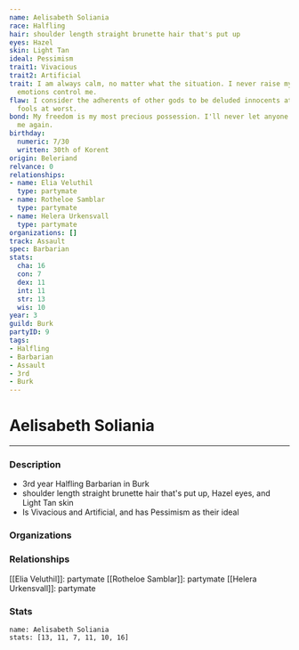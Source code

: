 ```yaml
---
name: Aelisabeth Soliania
race: Halfling
hair: shoulder length straight brunette hair that's put up
eyes: Hazel
skin: Light Tan
ideal: Pessimism
trait1: Vivacious
trait2: Artificial
trait: I am always calm, no matter what the situation. I never raise my voice or let
  emotions control me.
flaw: I consider the adherents of other gods to be deluded innocents at best, or ignorant
  fools at worst.
bond: My freedom is my most precious possession. I'll never let anyone take it from
  me again.
birthday:
  numeric: 7/30
  written: 30th of Korent
origin: Beleriand
relvance: 0
relationships:
- name: Elia Veluthil
  type: partymate
- name: Rotheloe Samblar
  type: partymate
- name: Helera Urkensvall
  type: partymate
organizations: []
track: Assault
spec: Barbarian
stats:
  cha: 16
  con: 7
  dex: 11
  int: 11
  str: 13
  wis: 10
year: 3
guild: Burk
partyID: 9
tags:
- Halfling
- Barbarian
- Assault
- 3rd
- Burk
---
```

# Aelisabeth Soliania
---
### Description
- 3rd year Halfling Barbarian in Burk
- shoulder length straight brunette hair that's put up, Hazel eyes, and Light Tan skin
- Is Vivacious and Artificial, and has Pessimism as their ideal

### Organizations
### Relationships
[[Elia Veluthil]]: partymate
[[Rotheloe Samblar]]: partymate
[[Helera Urkensvall]]: partymate
### Stats
```statblock
name: Aelisabeth Soliania
stats: [13, 11, 7, 11, 10, 16]
```